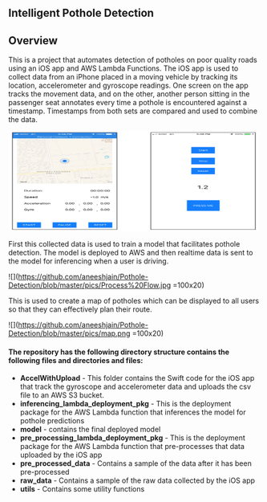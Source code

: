 
## Intelligent Pothole Detection
## Overview

This is a project that automates detection of potholes on poor quality roads using an iOS app and AWS Lambda Functions. The iOS app is used to collect data from an iPhone placed in a moving vehicle by tracking its location, accelerometer and gyroscope readings. One screen on the app tracks the movement data, and on the other, another person sitting in the passenger seat annotates every time a pothole is encountered against a timestamp. Timestamps from both sets are compared and used to combine the data.



<img src="https://github.com/aneeshjain/Pothole-Detection/blob/master/pics/App_screens.png" width="500" height = "200">


First this collected data is used to train a model that facilitates pothole detection. The model is deployed to AWS and then realtime data is sent to the model for inferencing when a user is driving. 

![](https://github.com/aneeshjain/Pothole-Detection/blob/master/pics/Process%20Flow.jpg =100x20)


This is used to create a map of potholes which can be displayed to all users so that they can effectively plan their route.

![](https://github.com/aneeshjain/Pothole-Detection/blob/master/pics/map.png =100x20)


#### The repository has the following directory structure contains the following files and directories and files:

* **AccelWithUpload** - This folder contains the Swift code for the iOS app that track the gyroscope and accelerometer data and uploads the csv file to an AWS S3 bucket.
* **inferencing_lambda_deployment_pkg** - This is the deployment package for the AWS Lambda function that inferences the model for pothole predictions
* **model** - contains the final deployed model
* **pre_processing_lambda_deployment_pkg** - This is the deployment package for the AWS Lambda function that pre-processes that data uploaded by the iOS app
* **pre_processed_data** - Contains a sample of the data after it has been pre-processed
* **raw_data** - Contains a sample of the raw data collected by the iOS app
* **utils** - Contains some utility functions


